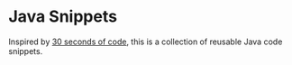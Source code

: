# Java Snippets

Inspired by [30 seconds of code](https://github.com/Chalarangelo/30-seconds-of-code), this is a collection of reusable Java code snippets.
